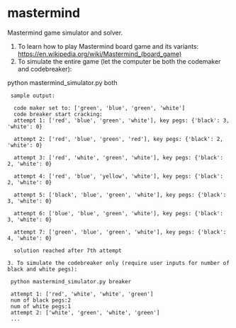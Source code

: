 # mastermind
Mastermind game simulator and solver.

  1. To learn how to play Mastermind board game and its variants: https://en.wikipedia.org/wiki/Mastermind_(board_game)
  2. To simulate the entire game (let the computer be both the codemaker and codebreaker):
  
  python mastermind_simulator.py both
     
     sample output:
     
      code maker set to: ['green', 'blue', 'green', 'white']    
      code breaker start cracking:
      attempt 1: ['red', 'blue', 'green', 'white'], key pegs: {'black': 3, 'white': 0}
      
      attempt 2: ['red', 'blue', 'green', 'red'], key pegs: {'black': 2, 'white': 0}
      
      attempt 3: ['red', 'white', 'green', 'white'], key pegs: {'black': 2, 'white': 0}
      
      attempt 4: ['red', 'blue', 'yellow', 'white'], key pegs: {'black': 2, 'white': 0}
      
      attempt 5: ['black', 'blue', 'green', 'white'], key pegs: {'black': 3, 'white': 0}
      
      attempt 6: ['blue', 'blue', 'green', 'white'], key pegs: {'black': 3, 'white': 0}
      
      attempt 7: ['green', 'blue', 'green', 'white'], key pegs: {'black': 4, 'white': 0}
      
      solution reached after 7th attempt
      
    3. To simulate the codebreaker only (require user inputs for number of black and white pegs):

     python mastermind_simulator.py breaker
     
     attempt 1: ['red', 'white', 'white', 'green']
     num of black pegs:2 
     num of white pegs:1
     attempt 2: ['white', 'green', 'white', 'green']
     ...
     
     
     
     
     
